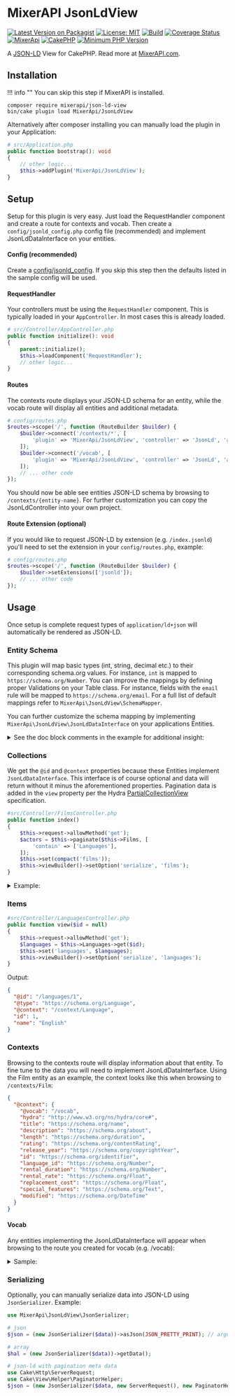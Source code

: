 # MixerAPI JsonLdView

[![Latest Version on Packagist](https://img.shields.io/packagist/v/mixerapi/json-ld-view.svg?style=flat-square)](https://packagist.org/packages/mixerapi/json-ld-view)
[![License: MIT](https://img.shields.io/badge/License-MIT-green.svg)](LICENSE.txt)
[![Build](https://github.com/mixerapi/json-ld-view/workflows/Build/badge.svg?branch=master)](https://github.com/mixerapi/mixerapi-dev/actions?query=workflow%3ABuild)
[![Coverage Status](https://coveralls.io/repos/github/mixerapi/json-ld-view/badge.svg?branch=master)](https://coveralls.io/github/mixerapi/json-ld-view?branch=master)
[![MixerApi](https://mixerapi.com/assets/img/mixer-api-red.svg)](https://mixerapi.com)
[![CakePHP](https://img.shields.io/badge/cakephp-^4.0-red?logo=cakephp)](https://book.cakephp.org/4/en/index.html)
[![Minimum PHP Version](https://img.shields.io/badge/php-%3E%3D%207.2-8892BF.svg?logo=php)](https://php.net/)

A [JSON-LD](https://json-ld.org/) View for CakePHP. Read more at [MixerAPI.com](https://mixerapi.com).

## Installation

!!! info ""
    You can skip this step if MixerAPI is installed.

```console
composer require mixerapi/json-ld-view
bin/cake plugin load MixerApi/JsonLdView
```

Alternatively after composer installing you can manually load the plugin in your Application:

```php
# src/Application.php
public function bootstrap(): void
{
    // other logic...
    $this->addPlugin('MixerApi/JsonLdView');
}
```

## Setup

Setup for this plugin is very easy. Just load the RequestHandler component and create a route for contexts and
vocab. Then create a `config/jsonld_config.php` config file (recommended) and implement JsonLdDataInterface on your
entities.

#### Config (recommended)

Create a [config/jsonld_config](assets/jsonld_config.php). If you skip this step then the defaults listed in the
sample config will be used.

#### RequestHandler

Your controllers must be using the `RequestHandler` component. This is typically loaded in your `AppController`. In
most cases this is already loaded.

```php
# src/Controller/AppController.php
public function initialize(): void
{
    parent::initialize();
    $this->loadComponent('RequestHandler');
    // other logic...
}
```

#### Routes

The contexts route displays your JSON-LD schema for an entity, while the vocab route will display all entities and
additional metadata.

```php
# config/routes.php
$routes->scope('/', function (RouteBuilder $builder) {
    $builder->connect('/contexts/*', [
        'plugin' => 'MixerApi/JsonLdView', 'controller' => 'JsonLd', 'action' => 'contexts'
    ]);
    $builder->connect('/vocab', [
        'plugin' => 'MixerApi/JsonLdView', 'controller' => 'JsonLd', 'action' => 'vocab'
    ]);
    // ... other code
});
```

You should now be able see entities JSON-LD schema by browsing to `/contexts/{entity-name}`. For further customization
you can copy the JsonLdController into your own project.

#### Route Extension (optional)

If you would like to request JSON-LD by extension (e.g. `/index.jsonld`) you'll need to set the extension in your
`config/routes.php`, example:

```php
# config/routes.php
$routes->scope('/', function (RouteBuilder $builder) {
    $builder->setExtensions(['jsonld']);
    // ... other code
});
```

## Usage

Once setup is complete request types of `application/ld+json` will automatically be rendered as JSON-LD.

### Entity Schema

This plugin will map basic types (int, string, decimal etc.) to their corresponding schema.org values. For instance,
`int` is mapped to `https://schema.org/Number`. You can improve the mappings by defining proper Validations on your
Table class. For instance, fields with the `email` rule will be mapped to `https://schema.org/email`. For a full list
of default mappings refer to `MixerApi\JsonLdView\SchemaMapper`.

You can further customize the schema mapping by implementing `MixerApi\JsonLdView\JsonLdDataInterface` on your
applications Entities.

<details><summary>See the doc block comments in the example for additional insight:</summary>
  <p>

```php
# App/Model/Entity/Film.php
class Film extends Entity implements JsonLdDataInterface
{
    // ...other code

    /**
     * This is the context URL that you defined in your routes during Setup. This is used to browse the schema
     * definitions and appears as `@context` when displaying collection or item results
     *
     * @return string
     */
    public function getJsonLdContext(): string
    {
        return '/contexts/Film';
    }

    /**
     * This is the Entities schema description and appears as `@type` when displaying collection or item results
     *
     * @return string
     */
    public function getJsonLdType(): string
    {
        return 'https://schema.org/movie';
    }

    /**
     * This is the Entities URL and appears as `@id` when displaying collection or item results
     *
     * @param EntityInterface $entity
     * @return string
     */
    public function getJsonLdIdentifier(EntityInterface $entity): string
    {
        return '/films/' . $entity->get('id');
    }

    /**
     * You can define custom schemas here. These definitions take precedence and will appear when browsing to the
     * entities context URL. You can simply return an empty array if you don't care to define a schema.
     *
     * @return \MixerApi\JsonLdView\JsonLdSchema[]
     */
    public function getJsonLdSchemas(): array
    {
        return [
            (new JsonLdSchema())->setProperty('title')->setSchemaUrl('https://schema.org/name')->setDescription('optional'),
            (new JsonLdSchema())->setProperty('description')->setSchemaUrl('https://schema.org/about'),
            (new JsonLdSchema())->setProperty('length')->setSchemaUrl('https://schema.org/duration'),
            (new JsonLdSchema())->setProperty('rating')->setSchemaUrl('https://schema.org/contentRating'),
            (new JsonLdSchema())->setProperty('release_year')->setSchemaUrl('https://schema.org/copyrightYear'),
        ];
    }
}
```
</p>
</details>

### Collections

We get the `@id` and `@context` properties because these Entities implement `JsonLdDataInterface`. This interface is
of course optional and data will return without it minus the aforementioned properties. Pagination data is added in
the `view` property per the Hydra [PartialCollectionView](https://www.w3.org/community/hydra/wiki/Pagination)
 specification.

```php
#src/Controller/FilmsController.php
public function index()
{
    $this->request->allowMethod('get');
    $actors = $this->paginate($this->Films, [
        'contain' => ['Languages'],
    ]);
    $this->set(compact('films'));
    $this->viewBuilder()->setOption('serialize', 'films');
}
```

<details><summary>Example:</summary>
  <p>

```json
{
  "@context": "/context/Film",
  "@id": "/films",
  "@type": "Collection",
  "pageItems": 20,
  "totalItems": 1,
  "view": {
    "@id": "/films",
    "@type": "PartialCollectionView",
    "next": "/films?page=2",
    "prev": "",
    "first": "",
    "last": "/films?page=50"
  },
  "member": [
    {
      "id": 1,
      "title": "ACADEMY DINOSAUR",
      "description": "A Epic Drama of a Feminist And a Mad Scientist who must Battle a Teacher in The Canadian Rockies",
      "modified": "2006-02-15T05:03:42+00:00",
      "language": {
        "id": 1,
        "name": "English",
        "@id": "/languages/1",
        "@type": "https://schema.org/Language",
        "@context": "/context/Language"
      },
      "@id": "/films/1",
      "@type": "https://schema.org/Movie",
      "@context": "/context/Film"
    }
  ]
}
```
</p>
</details>

### Items

```php
#src/Controller/LanguagesController.php
public function view($id = null)
{
    $this->request->allowMethod('get');
    $languages = $this->Languages->get($id);
    $this->set('languages', $languages);
    $this->viewBuilder()->setOption('serialize', 'languages');
}
```

Output:

```json
{
  "@id": "/languages/1",
  "@type": "https://schema.org/Language",
  "@context": "/context/Language",
  "id": 1,
  "name": "English"
}
```

### Contexts

Browsing to the contexts route will display information about that entity. To fine tune to the data you will need to
implement JsonLdDataInterface. Using the Film entity as an example, the context looks like this when browsing to
`/contexts/Film`:

```json
{
  "@context": {
    "@vocab": "/vocab",
    "hydra": "http://www.w3.org/ns/hydra/core#",
    "title": "https://schema.org/name",
    "description": "https://schema.org/about",
    "length": "https://schema.org/duration",
    "rating": "https://schema.org/contentRating",
    "release_year": "https://schema.org/copyrightYear",
    "id": "https://schema.org/identifier",
    "language_id": "https://schema.org/Number",
    "rental_duration": "https://schema.org/Number",
    "rental_rate": "https://schema.org/Float",
    "replacement_cost": "https://schema.org/Float",
    "special_features": "https://schema.org/Text",
    "modified": "https://schema.org/DateTime"
  }
}
```

#### Vocab

Any entities implementing the JsonLdDataInterface will appear when browsing to the route you created for vocab
(e.g. /vocab):

<details><summary>Sample:</summary>
  <p>

```json

{
    "@contexts": {
        "@vocab": "/vocab",
        "rdf": "http://www.w3.org/1999/02/22-rdf-syntax-ns#",
        "rdfs": "http://www.w3.org/2000/01/rdf-schema#",
        "xmls": "http://www.w3.org/2001/XMLSchema#",
        "owl": "http://www.w3.org/2002/07/owl#",
        "schema": "http://schema.org"
    },
    "@id": "/vocab",
    "@type": "ApiDocumentation",
    "title": "API Documentation",
    "description": "",
    "supportedClass": [
        {
            "@id": "https://schema.org/Language",
            "@type": "Class",
            "title": "Language",
            "supportedProperty": [
                {
                    "@type": "supportedProperty",
                    "property": {
                        "@id": "https://schema.org/name",
                        "@type": "rdf:Property",
                        "rdfs:label": "name",
                        "domain": "https://schema.org/Language",
                        "range": "xmls:char"
                    },
                    "title": "name",
                    "required": false,
                    "readable": true,
                    "writeable": true,
                    "description": ""
                }
            ]
        }
        // ...and other items
    ]
}
```
</p>
</details>

### Serializing

Optionally, you can manually serialize data into JSON-LD using `JsonSerializer`. Example:

```php
use MixerApi\JsonLdView\JsonSerializer;

# json
$json = (new JsonSerializer($data))->asJson(JSON_PRETTY_PRINT); // argument is optional

# array
$hal = (new JsonSerializer($data))->getData();

# json-ld with pagination meta data
use Cake\Http\ServerRequest;
use Cake\View\Helper\PaginatorHelper;
$json = (new JsonSerializer($data, new ServerRequest(), new PaginatorHelper()))->asJson();
```
